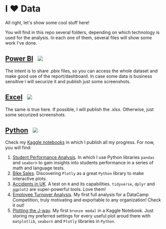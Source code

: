 # I ❤ Data

All right, let's show some cool stuff here!

You will find in this repo several folders, depending on which technology is used for the analysis. In each one of them, several files will show some work I've done.

## [Power BI](https://github.com/jaume-rsl/Portfolio/tree/main/Power%20BI)&nbsp;&nbsp; ![](https://img.shields.io/badge/assessed__level-Quite%20Good!-green?style=plastic&logo=powerbi)


The intent is to share .pbix files, so you can access the whole dataset and make good use of the report/dashboard. In case some data is business sensitive I will securize it and publish just some screenshots.

## [Excel](https://github.com/jaume-rsl/Portfolio/tree/main/Excel)&nbsp;&nbsp; ![](https://img.shields.io/badge/assessed__level-Fully%20Skilled-success?style=plastic&logo=microsoftexcel)

The same is true here. If possible, I will publish the .xlsx. Otherwise, just some securized screenshots.


## [Python](https://www.kaggle.com/jaumerossello/code)&nbsp;&nbsp; ![](https://img.shields.io/badge/assessed__level-Quite%20Good!-green?style=plastic&logo=python)

Check my [Kaggle notebooks](https://www.kaggle.com/jaumerossello/code) in which I publish all my progress. For now, you will find:

1. [Student Performance Analysis](https://www.kaggle.com/jaumerossello/students-performance-analysis). In which I use Python libraries `pandas` and `seaborn` to gain insights into students performance in a series of math and language tests.
2. [Bike Sales](https://www.kaggle.com/code/jaumerossello/dc-bike-sales). Discovering `Plotly` as a great `Python` library to make interactive plots. 
3. [Accidents in UK](https://www.kaggle.com/code/jaumerossello/dc-accidents-in-uk). A test on `R` and its capabilities. `tidyverse`, `dplyr` and `ggplot2` are super-powerful tools. Love them!
4. [Employee Turnover Analysis](https://www.kaggle.com/code/jaumerossello/take-care-of-your-employees). My first full analysis for a DataCamp Competition, truly motivating and exportable to any organization! Check it out!
5. [Plotting the J-way](https://www.kaggle.com/code/jaumerossello/plotting-the-j-way). My first `bronze medal` in a Kaggle Notebook. Just storing my preferred settings for every useful plot aroud there with `matplotlib`, `seaborn` and `Plotly` libraries in `Python`.
